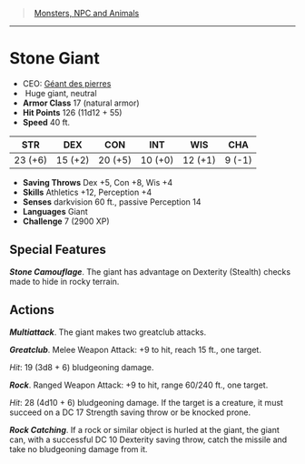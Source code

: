 ﻿---
!MonsterItem
Family: MonsterVO
Type: giant
Size: Huge
Alignment: neutral
ArmorClass: 17 (natural armor)
HitPoints: 126 (11d12 + 55)
Speed: 40 ft.
Strength: 23 (+6)
Dexterity: 15 (+2)
Constitution: 20 (+5)
Intelligence: 10 (+0)
Wisdom: 12 (+1)
Charisma: ' 9 (-1)'
SavingThrows: Dex +5, Con +8, Wis +4
Skills: Athletics +12, Perception +4
Senses: darkvision 60 ft., passive Perception 14
Languages: Giant
Challenge: 7 (2900 XP)
Id: monsters_vo.md#stone-giant
ParentLink: monsters_vo.md#monsters-npc-and-animals
Name: Stone Giant
ParentName: Monsters, NPC and Animals
NameLevel: 1
AltName: '[Géant des pierres](hd_monsters_geant_des_pierres.md)'
Attributes: {}
---
> [Monsters, NPC and Animals](srd_monsters.md)

---

# Stone Giant

- CEO: [Géant des pierres](hd_monsters_geant_des_pierres.md)
-  Huge giant, neutral
- **Armor Class** 17 (natural armor)
- **Hit Points** 126 (11d12 + 55)
- **Speed** 40 ft.

|STR|DEX|CON|INT|WIS|CHA|
|---|---|---|---|---|---|
|23 (+6)|15 (+2)|20 (+5)|10 (+0)|12 (+1)| 9 (-1)|

- **Saving Throws** Dex +5, Con +8, Wis +4
- **Skills** Athletics +12, Perception +4
- **Senses** darkvision 60 ft., passive Perception 14
- **Languages** Giant
- **Challenge** 7 (2900 XP)

## Special Features

**_Stone Camouflage_**. The giant has advantage on Dexterity (Stealth) checks made to hide in rocky terrain.

## Actions

**_Multiattack_**. The giant makes two greatclub attacks.

**_Greatclub_**. Melee Weapon Attack: +9 to hit, reach 15 ft., one target.

_Hit_: 19 (3d8 + 6) bludgeoning damage.

**_Rock_**. Ranged Weapon Attack: +9 to hit, range 60/240 ft., one target.

_Hit_: 28 (4d10 + 6) bludgeoning damage. If the target is a creature, it must succeed on a DC 17 Strength saving throw or be knocked prone.

**_Rock Catching_**. If a rock or similar object is hurled at the giant, the giant can, with a successful DC 10 Dexterity saving throw, catch the missile and take no bludgeoning damage from it.


